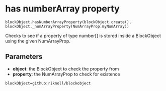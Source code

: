 # has numberArray property

```sig
blockObject.hasNumberArrayProperty(blockObject.create(), blockObject._numArrayProperty(NumArrayProp.myNumArray))
```

Checks to see if a property of type number[] is stored inside a BlockObject using the given NumArrayProp.

## Parameters

* **object**: the BlockObject to check the property from
* **property**: the NumArrayProp to check for existence

```package
blockObject=github:riknoll/blockobject
```
